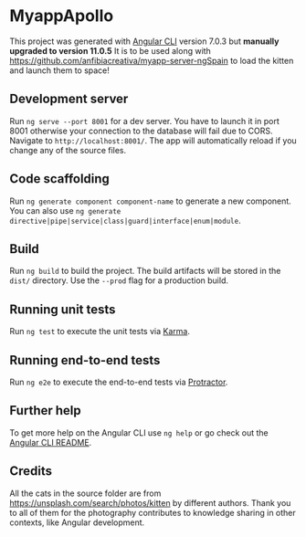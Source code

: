 # MyappApollo

This project was generated with [Angular CLI](https://github.com/angular/angular-cli) version 7.0.3 but **manually upgraded to version 11.0.5** It is to be used along with https://github.com/anfibiacreativa/myapp-server-ngSpain to load the kitten and launch them to space! 


## Development server

Run `ng serve --port 8001` for a dev server. You have to launch it in port 8001 otherwise your connection to the database will fail due to CORS. Navigate to `http://localhost:8001/`. The app will automatically reload if you change any of the source files.

## Code scaffolding

Run `ng generate component component-name` to generate a new component. You can also use `ng generate directive|pipe|service|class|guard|interface|enum|module`.

## Build

Run `ng build` to build the project. The build artifacts will be stored in the `dist/` directory. Use the `--prod` flag for a production build.

## Running unit tests

Run `ng test` to execute the unit tests via [Karma](https://karma-runner.github.io).

## Running end-to-end tests

Run `ng e2e` to execute the end-to-end tests via [Protractor](http://www.protractortest.org/).

## Further help

To get more help on the Angular CLI use `ng help` or go check out the [Angular CLI README](https://github.com/angular/angular-cli/blob/master/README.md).

## Credits

All the cats in the source folder are from https://unsplash.com/search/photos/kitten by different authors. Thank you to all of them for the photography contributes to knowledge sharing in other contexts, like Angular development.


